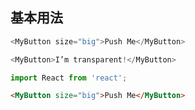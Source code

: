 
## 基本用法

```js
<MyButton size="big">Push Me</MyButton>
```

 ```js { "props": { "className": "radButton" } }
<MyButton>I’m transparent!</MyButton>
```

```jsx static
import React from 'react';
```

```html
<MyButton size="big">Push Me</MyButton>
```
